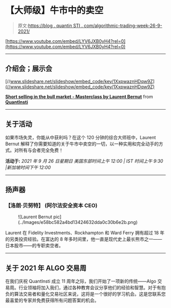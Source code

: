 # 【大师级】牛市中的卖空

> 原文:[https://blog . quantin STI . com/algorithmic-trading-week-26-9-2021/](https://blog.quantinsti.com/algorithmic-trading-week-26-september-2021/)

[https://www.youtube.com/embed/LYV6JXB0yH4?rel=0](https://www.youtube.com/embed/LYV6JXB0yH4?rel=0)

* * *

## 介绍会；展示会

[//www.slideshare.net/slideshow/embed_code/key/1XxpwaznHDqw9Z](//www.slideshare.net/slideshow/embed_code/key/1XxpwaznHDqw9Z)

**[Short selling in the bull market - Masterclass by Laurent Bernut](//www.slideshare.net/QuantInsti/masterclass-on-short-selling-in-the-bull-market-by-laurent-bernut-final-ppt "Short selling in the bull market - Masterclass by Laurent Bernut")** from **[QuantInsti](https://www.slideshare.net/QuantInsti)**

* * *

## 关于活动

如果市场失灵，你能从中获利吗？在这个 120 分钟的综合大师班中，Laurent Bernut 解释了你需要知道的关于牛市中卖空的一切，以一种实用和完全动手的方式。对所有与会者完全免费！

**活动于:**
*2021 年 9 月 26 日星期日
美国东部时间上午 12:00 | IST 时间上午 9:30 |新加坡时间下午 12:00*

* * *

## 扬声器

### ****【洛朗·贝努特】** **(阿尔法安全资本 CEO)****

<figure class="kg-card kg-image-card">![Laurent Bernut pic](../Images/e58bc582a4bd13424632dda0c30b6e2b.png)</figure>

Laurent 在 Fidelity Investments、Rockhampton 和 Ward Ferry 拥有超过 18 年的另类投资经验。在富达的 8 年多时间里，他一直是现代史上最长熊市之一——日本股市——的专职卖空者。

* * *

## 关于 2021 年 ALGO 交易周

在我们庆祝 QuantInsti 成立 11 周年之际，我们开始了一项新的传统——Algo 交易周。行业领袖将加入我们，通过各种教育会议分享他们的经验和智慧。对于有抱负的算法交易者和量化交易社区来说，这将是一个很好的学习机会。这是您联系您最喜爱的专家并免费获得所有问题答案的机会。